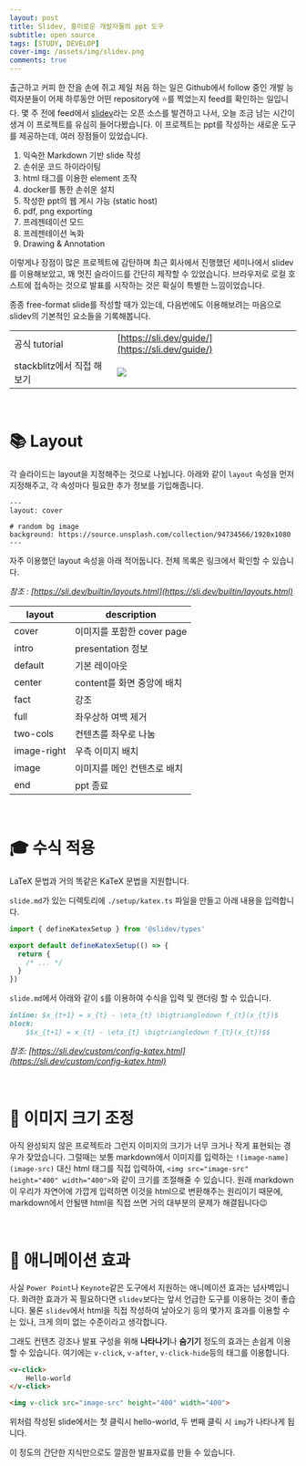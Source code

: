 ```yaml
---
layout: post
title: Slidev, 흥미로운 개발자들의 ppt 도구
subtitle: open source
tags: [STUDY, DEVELOP]
cover-img: /assets/img/slidev.png
comments: true
---
```


출근하고 커피 한 잔을 손에 쥐고 제일 처음 하는 일은 Github에서 follow 중인 개발 능력자분들이 어제 하루동안 어떤 repository에 ⭐를 찍었는지 feed를 확인하는 일입니다. 몇 주 전에 feed에서 [slidev](https://sli.dev/)라는 오픈 소스를 발견하고 나서, 오늘 조금 남는 시간이 생겨 이 프로젝트를 유심히 들어다봤습니다. 이 프로젝트는 ppt를 작성하는 새로운 도구를 제공하는데, 여러 장점들이 있었습니다.

1. 익숙한 Markdown 기반 slide 작성
2. 손쉬운 코드 하이라이팅
3. html 태그를 이용한 element 조작
4. docker를 통한 손쉬운 설치
5. 작성한 ppt의 웹 게시 가능 (static host)
6. pdf, png exporting
7. 프레젠테이션 모드
8. 프레젠테이션 녹화
9. Drawing & Annotation


이렇게나 장점이 많은 프로젝트에 감탄하며 최근 회사에서 진행했던 세미나에서 slidev를 이용해보았고, 꽤 멋진 슬라이드를 간단히 제작할 수 있었습니다. 브라우저로 로컬 호스트에 접속하는 것으로 발표를 시작하는 것은 확실이 특별한 느낌이었습니다.

종종 free-format slide를 작성할 때가 있는데, 다음번에도 이용해보려는 마음으로 slidev의 기본적인 요소들을 기록해봅니다.

| | |
| --- | --- |
| 공식 tutorial | [https://sli.dev/guide/](https://sli.dev/guide/) |
| stackblitz에서 직접 해보기 | [![](https://developer.stackblitz.com/img/open_in_stackblitz.svg)](https://sli.dev/new) |

<br/>

# 📚 Layout

각 슬라이드는 layout을 지정해주는 것으로 나뉩니다. 아래와 같이 `layout` 속성을 먼저 지정해주고, 각 속성마다 필요한 추가 정보를 기입해줍니다.
```
---
layout: cover

# random bg image
background: https://source.unsplash.com/collection/94734566/1920x1080
---
```

자주 이용했던 layout 속성을 아래 적어둡니다. 전체 목록은 링크에서 확인할 수 있습니다.

_참조 : [https://sli.dev/builtin/layouts.html](https://sli.dev/builtin/layouts.html)_

| layout | description |
| --- | --- |
| cover | 이미지를 포함한 cover page |
| intro | presentation 정보 |
| default | 기본 레이아웃 |
| center | content를 화면 중앙에 배치 |
| fact | 강조 |
| full | 좌우상하 여백 제거 |
| two-cols | 컨텐츠를 좌우로 나눔 |
| image-right | 우측 이미지 배치 |
| image | 이미지를 메인 컨텐츠로 배치 |
| end | ppt 종료 |

<br/>

# 🎓 수식 적용

LaTeX 문법과 거의 똑같은 KaTeX 문법을 지원합니다. 

`slide.md`가 있는 디렉토리에 `./setup/katex.ts` 파일을 만들고 아래 내용을 입력합니다.

```ts
import { defineKatexSetup } from '@slidev/types'

export default defineKatexSetup(() => {
  return {
    /* ... */
  }
})
```

`slide.md`에서 아래와 같이 `$`를 이용하여 수식을 입력 및 랜더링 할 수 있습니다.

```md
inline: $x_{t+1} = x_{t} - \eta_{t} \bigtriangledown f_{t}(x_{t})$
block:
    $$x_{t+1} = x_{t} - \eta_{t} \bigtriangledown f_{t}(x_{t})$$
```

_참조: [https://sli.dev/custom/config-katex.html](https://sli.dev/custom/config-katex.html)_

<br/>

# 🎨 이미지 크기 조정

아직 완성되지 않은 프로젝트라 그런지 이미지의 크기가 너무 크거나 작게 표현되는 경우가 잦았습니다. 그럴때는 보통 markdown에서 이미지를 입력하는 `![image-name](image-src)` 대신 html 태그를 직접 입력하여, `<img src="image-src" height="400" width="400">`와 같이 크기를 조절해줄 수 있습니다. 원래 markdown이 우리가 자연어에 가깝게 입력하면 이것을 html으로 변환해주는 원리이기 때문에, markdown에서 안될땐 html을 직접 쓰면 거의 대부분의 문제가 해결됩니다😉

<br/>

# 🎠 애니메이션 효과

사실 `Power Point`나 `Keynote`같은 도구에서 지원하는 애니메이션 효과는 넘사벽입니다. 화려한 효과가 꼭 필요하다면 `slidev`보다는 앞서 언급한 도구를 이용하는 것이 좋습니다. 물론 `slidev`에서 html을 직접 작성하여 날아오기 등의 몇가지 효과를 이용할 수는 있나, 크게 의미 없는 수준이라고 생각합니다.

그래도 컨텐츠 강조나 발표 구성을 위해 **나타나기**나 **숨기기** 정도의 효과는 손쉽게 이용할 수 있습니다. 여기에는 `v-click`, `v-after`, `v-click-hide`등의 태그를 이용합니다.

```html
<v-click>
    Hello-world
</v-click>

<img v-click src="image-src" height="400" width="400">
```
위처럼 작성된 slide에서는 첫 클릭시 hello-world, 두 번째 클릭 시 `img`가 나타나게 됩니다.

이 정도의 간단한 지식만으로도 깔끔한 발표자료를 만들 수 있습니다. 
